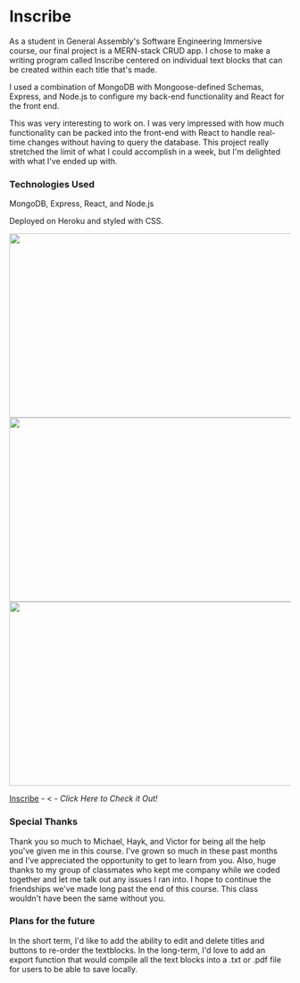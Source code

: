 <h1>Inscribe</h1>

As a student in General Assembly's Software Engineering Immersive course, our final project is a MERN-stack CRUD app. I chose to make a writing program called Inscribe centered on individual text blocks that can be created within each title that's made. 

I used a combination of MongoDB with Mongoose-defined Schemas, Express, and Node.js to configure my back-end functionality and React for the front end. 

This was very interesting to work on. I was very impressed with how much functionality can be packed into the front-end with React to handle real-time changes without having to query the database. This project really stretched the limit of what I could accomplish in a week, but I'm delighted with what I've ended up with. 

<h3>Technologies Used</h3>
MongoDB, Express, React, and Node.js

Deployed on Heroku and styled with CSS. 


<img src="https://i.imgur.com/18znOd4.png" width="600" height="330">

<img src="https://i.imgur.com/bLHTWiJ.png" width="600" height="330">

<img src="https://i.imgur.com/6DSfzXn.png" width="600" height="330">

[Inscribe](https://inscribe-4b5b9833a407.herokuapp.com/) - < - _Click Here to Check it Out!_

<h3>Special Thanks</h3>
Thank you so much to Michael, Hayk, and Victor for being all the help you've given me in this course. I've grown so much in these past months and I've appreciated the opportunity to get to learn from you. Also, huge thanks to my group of classmates who kept me company while we coded together and let me talk out any issues I ran into. I hope to continue the friendships we've made long past the end of this course. This class wouldn't have been the same without you.

<h3>Plans for the future</h3>
In the short term, I'd like to add the ability to edit and delete titles and buttons to re-order the textblocks. In the long-term, I'd love to add an export function that would compile all the text blocks into a .txt or .pdf file for users to be able to save locally. 